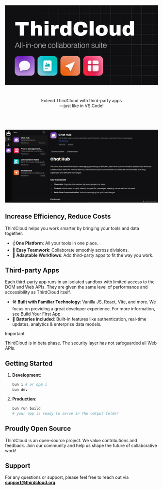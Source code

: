 <p align="center">
  <img src="/public/banner.png"/>
</p>

#

<p align="center">
  Extend ThirdCloud with third-party apps
  <br/>—just like in VS Code!
</p>

#

<br />

<p align="center">
  <img src="/public/screenshot.png"/>
</p>

<!---
<a href="https://example.com" target="_blank" rel="noopener noreferrer"><img src="https://cloud.githubusercontent.com/assets/4307137/10105283/251b6868-63ae-11e5-9918-b789d9d682ec.png" width="22%"></img></a>
<a href="https://example.com" target="_blank" rel="noopener noreferrer"><img src="https://cloud.githubusercontent.com/assets/4307137/10105283/251b6868-63ae-11e5-9918-b789d9d682ec.png" width="22%"></img></a>
<a href="https://example.com" target="_blank" rel="noopener noreferrer"><img src="https://cloud.githubusercontent.com/assets/4307137/10105283/251b6868-63ae-11e5-9918-b789d9d682ec.png" width="22%"></img></a>
<a href="https://example.com" target="_blank" rel="noopener noreferrer"><img src="https://cloud.githubusercontent.com/assets/4307137/10105283/251b6868-63ae-11e5-9918-b789d9d682ec.png" width="22%"></img></a>
-->

## Increase Efficiency, Reduce Costs

ThirdCloud helps you work smarter by bringing your tools and data together.

- ☝️**One Platform**: All your tools in one place.
- 🤝 **Easy Teamwork**: Collaborate smoothly across divisions.
- 🤹 **Adaptable Workflows**: Add third-party apps to fit the way you work.

## Third-party Apps

Each third-party app runs in an isolated sandbox with limited access to the DOM and Web APIs. They are given the same level of performance and accessibility as ThirdCloud itself.

- 🛠️ **Built with Familiar Technology**: Vanilla JS, React, Vite, and more. We focus on providing a great developer experience. For more information, see [Build Your First App](./docs/BUILD_YOUR_FIRST_APP.md).
- 🔋 **Batteries included**: Built-in features like authentication, real-time updates, analytics & enterprise data models.

> [!IMPORTANT]  
> ThirdCloud is in beta phase. The security layer has not safeguarded all Web APIs.

## Getting Started

1. **Development**:

   ```sh
   bun i # or npm i
   bun dev
   ```

2. **Production**:

   ```sh
   bun run build
   # your app is ready to serve in the output folder
   ```

## Proudly Open Source

ThirdCloud is an open-source project. We value contributions and feedback. Join our community and help us shape the future of collaborative work!

## Support

For any questions or support, please feel free to reach out via **support@thirdcloud.org**.
